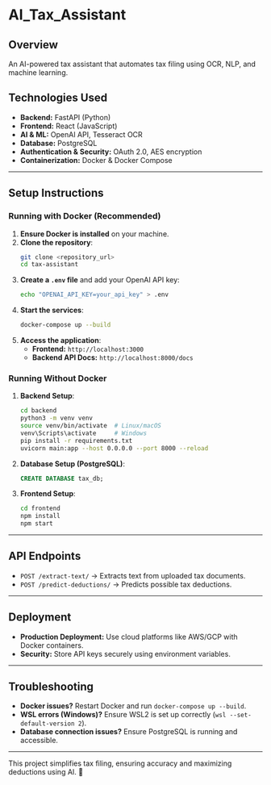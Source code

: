 # AI_Tax_Assistant


## Overview
An AI-powered tax assistant that automates tax filing using OCR, NLP, and machine learning.

## Technologies Used
- **Backend:** FastAPI (Python)
- **Frontend:** React (JavaScript)
- **AI & ML:** OpenAI API, Tesseract OCR
- **Database:** PostgreSQL
- **Authentication & Security:** OAuth 2.0, AES encryption
- **Containerization:** Docker & Docker Compose

---

## Setup Instructions

### Running with Docker (Recommended)
1. **Ensure Docker is installed** on your machine.
2. **Clone the repository**:
   ```bash
   git clone <repository_url>
   cd tax-assistant
   ```
3. **Create a `.env` file** and add your OpenAI API key:
   ```bash
   echo "OPENAI_API_KEY=your_api_key" > .env
   ```
4. **Start the services**:
   ```bash
   docker-compose up --build
   ```
5. **Access the application**:
   - **Frontend:** `http://localhost:3000`
   - **Backend API Docs:** `http://localhost:8000/docs`

### Running Without Docker
1. **Backend Setup**:
   ```bash
   cd backend
   python3 -m venv venv
   source venv/bin/activate  # Linux/macOS
   venv\Scripts\activate     # Windows
   pip install -r requirements.txt
   uvicorn main:app --host 0.0.0.0 --port 8000 --reload
   ```
2. **Database Setup (PostgreSQL)**:
   ```sql
   CREATE DATABASE tax_db;
   ```
3. **Frontend Setup**:
   ```bash
   cd frontend
   npm install
   npm start
   ```

---

## API Endpoints
- `POST /extract-text/` → Extracts text from uploaded tax documents.
- `POST /predict-deductions/` → Predicts possible tax deductions.

---

## Deployment
- **Production Deployment:** Use cloud platforms like AWS/GCP with Docker containers.
- **Security:** Store API keys securely using environment variables.

---

## Troubleshooting
- **Docker issues?** Restart Docker and run `docker-compose up --build`.
- **WSL errors (Windows)?** Ensure WSL2 is set up correctly (`wsl --set-default-version 2`).
- **Database connection issues?** Ensure PostgreSQL is running and accessible.

---

This project simplifies tax filing, ensuring accuracy and maximizing deductions using AI. 🚀
